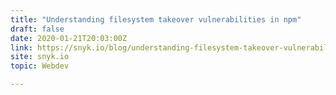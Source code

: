 ```yaml
---
title: "Understanding filesystem takeover vulnerabilities in npm"
draft: false
date: 2020-01-21T20:03:00Z
link: https://snyk.io/blog/understanding-filesystem-takeover-vulnerabilities-in-npm-javascript-package-manager/?utm_medium=RSS&utm_source=hune
site: snyk.io
topic: Webdev  

---
```

